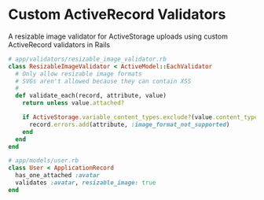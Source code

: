 # Custom ActiveRecord Validators
A resizable image validator for ActiveStorage uploads using custom ActiveRecord validators in Rails

```ruby
# app/validators/resizable_image_validator.rb
class ResizableImageValidator < ActiveModel::EachValidator
  # Only allow resizable image formats
  # SVGs aren't allowed because they can contain XSS
  #
  def validate_each(record, attribute, value)
    return unless value.attached?

    if ActiveStorage.variable_content_types.exclude?(value.content_type)
      record.errors.add(attribute, :image_format_not_supported)
    end
  end
end
```

```ruby
# app/models/user.rb
class User < ApplicationRecord
  has_one_attached :avatar
  validates :avatar, resizable_image: true
end
```
